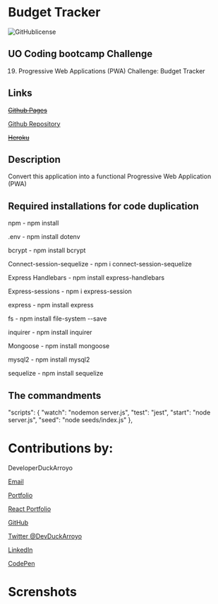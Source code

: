 # Budget Tracker

![GitHublicense](https://img.shields.io/npm/l/express?style=for-the-badge)

## UO Coding bootcamp Challenge

19. Progressive Web Applications (PWA) Challenge: Budget Tracker

## Links

~~[Github Pages]()~~

[Github Repository](https://github.com/DuckArroyo/budgetTracker)

~~[Heroku]()~~

## Description

Convert this application into a functional Progressive Web Application (PWA)

## Required installations for code duplication

npm - npm install

.env - npm install dotenv

bcrypt - npm install bcrypt

Connect-session-sequelize - npm i connect-session-sequelize

Express Handlebars - npm install express-handlebars

Express-sessions - npm i express-session

express - npm install express

fs - npm install file-system --save

inquirer - npm install inquirer

Mongoose - npm install mongoose

mysql2 - npm install mysql2

sequelize - npm install sequelize

## The commandments

"scripts": {
"watch": "nodemon server.js",
"test": "jest",
"start": "node server.js",
"seed": "node seeds/index.js"
},

# Contributions by:

DeveloperDuckArroyo

[Email](mailto:DeveloperDuckArroyo@gmail.com)

[Portfolio](https://github.com/DuckArroyo/portfolio)

[React Portfolio](http://DuckArroyo.github.io/reactPortfolio)

[GitHub](https://github.com/DuckArroyo)

[Twitter @DevDuckArroyo](https://twitter.com/DevDuckArroyo)

[LinkedIn](https://www.linkedin.com/in/duckarroyo)

[CodePen](https://codepen.io/DeveloperDuckArroyo)

# Screnshots
